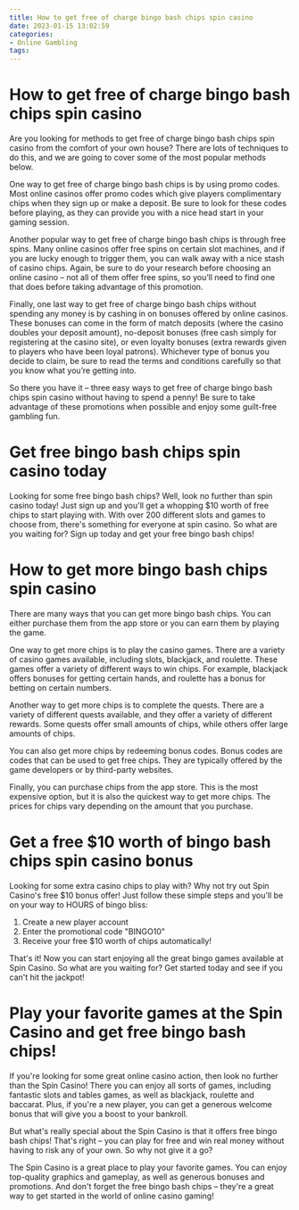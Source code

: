 ```yaml
---
title: How to get free of charge bingo bash chips spin casino 
date: 2023-01-15 13:02:59
categories:
- Online Gambling
tags:
---
```



#  How to get free of charge bingo bash chips spin casino 

Are you looking for methods to get free of charge bingo bash chips  spin casino from the comfort of your own house? There are lots of techniques to do this, and we are going to cover some of the most popular methods below.

One way to get free of charge bingo bash chips is by using promo codes. Most online casinos offer promo codes which give players complimentary chips when they sign up or make a deposit. Be sure to look for these codes before playing, as they can provide you with a nice head start in your gaming session.

Another popular way to get free of charge bingo bash chips is through free spins. Many online casinos offer free spins on certain slot machines, and if you are lucky enough to trigger them, you can walk away with a nice stash of casino chips. Again, be sure to do your research before choosing an online casino – not all of them offer free spins, so you’ll need to find one that does before taking advantage of this promotion.

Finally, one last way to get free of charge bingo bash chips without spending any money is by cashing in on bonuses offered by online casinos. These bonuses can come in the form of match deposits (where the casino doubles your deposit amount), no-deposit bonuses (free cash simply for registering at the casino site), or even loyalty bonuses (extra rewards given to players who have been loyal patrons). Whichever type of bonus you decide to claim, be sure to read the terms and conditions carefully so that you know what you’re getting into.

So there you have it – three easy ways to get free of charge bingo bash chips  spin casino without having to spend a penny! Be sure to take advantage of these promotions when possible and enjoy some guilt-free gambling fun.

#  Get free bingo bash chips spin casino today 

Looking for some free bingo bash chips? Well, look no further than spin casino today! Just sign up and you'll get a whopping $10 worth of free chips to start playing with. With over 200 different slots and games to choose from, there's something for everyone at spin casino. So what are you waiting for? Sign up today and get your free bingo bash chips!

#  How to get more bingo bash chips spin casino 

There are many ways that you can get more bingo bash chips. You can either purchase them from the app store or you can earn them by playing the game. 

One way to get more chips is to play the casino games. There are a variety of casino games available, including slots, blackjack, and roulette. These games offer a variety of different ways to win chips. For example, blackjack offers bonuses for getting certain hands, and roulette has a bonus for betting on certain numbers. 

Another way to get more chips is to complete the quests. There are a variety of different quests available, and they offer a variety of different rewards. Some quests offer small amounts of chips, while others offer large amounts of chips. 

You can also get more chips by redeeming bonus codes. Bonus codes are codes that can be used to get free chips. They are typically offered by the game developers or by third-party websites. 

Finally, you can purchase chips from the app store. This is the most expensive option, but it is also the quickest way to get more chips. The prices for chips vary depending on the amount that you purchase.

#  Get a free $10 worth of bingo bash chips spin casino bonus 

Looking for some extra casino chips to play with? Why not try out Spin Casino's free $10 bonus offer! Just follow these simple steps and you'll be on your way to HOURS of bingo bliss:

1. Create a new player account
2. Enter the promotional code "BINGO10"
3. Receive your free $10 worth of chips automatically!

That's it! Now you can start enjoying all the great bingo games available at Spin Casino. So what are you waiting for? Get started today and see if you can't hit the jackpot!

#  Play your favorite games at the Spin Casino and get free bingo bash chips!

If you're looking for some great online casino action, then look no further than the Spin Casino! There you can enjoy all sorts of games, including fantastic slots and tables games, as well as blackjack, roulette and baccarat. Plus, if you're a new player, you can get a generous welcome bonus that will give you a boost to your bankroll.

But what's really special about the Spin Casino is that it offers free bingo bash chips! That's right – you can play for free and win real money without having to risk any of your own. So why not give it a go?

The Spin Casino is a great place to play your favorite games. You can enjoy top-quality graphics and gameplay, as well as generous bonuses and promotions. And don't forget the free bingo bash chips – they're a great way to get started in the world of online casino gaming!